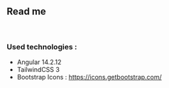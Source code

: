 ## Read me
<br/>

### Used technologies : 

* Angular 14.2.12
* TailwindCSS  3
* Bootstrap Icons  : https://icons.getbootstrap.com/
